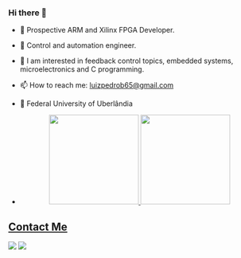 ### Hi there 👋

- 🔭 Prospective ARM and Xilinx FPGA Developer.
- 🌱 Control and automation engineer.
- 👯 I am interested in feedback control topics, embedded systems, microelectronics and C programming.
- 📫 How to reach me: luizpedrob65@gmail.com
- 📖 Federal University of Uberlândia

- <div align="center">
  <a href="https://github.com/luizpedrobt">
  <img height="180em" src="https://github-readme-stats.vercel.app/api?username=luizpedrobt&show_icons=true&theme=radical&include_all_commits=true&count_private=true"/>
  <img height="180em" src="https://github-readme-stats.vercel.app/api/top-langs/?username=luizpedrobt&layout=compact&langs_count=7&theme=radical"/>
</div>

## Contact Me
<div>
  <a href = "mailto:luizpedrob65@gmail.com"><img src="https://img.shields.io/badge/-Gmail-%23333?style=for-the-badge&logo=gmail&logoColor=white" target="_blank"></a>
  <a href="https://www.linkedin.com/in/luiz-pedro-bittencourt-4319021b7/" target="_blank"><img src="https://img.shields.io/badge/-LinkedIn-%230077B5?style=for-the-badge&logo=linkedin&logoColor=white" target="_blank"></a>
 
</div>

